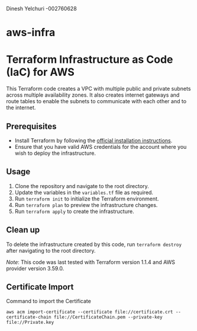 Dinesh Yelchuri -002760628

# aws-infra

# Terraform Infrastructure as Code (IaC) for AWS

This Terraform code creates a VPC with multiple public and private subnets across multiple availability zones. It also creates internet gateways and route tables to enable the subnets to communicate with each other and to the internet.

## Prerequisites
- Install Terraform by following the [official installation instructions](https://learn.hashicorp.com/tutorials/terraform/install-cli).
- Ensure that you have valid AWS credentials for the account where you wish to deploy the infrastructure.

## Usage
1. Clone the repository and navigate to the root directory.
2. Update the variables in the `variables.tf` file as required.
3. Run `terraform init` to initialize the Terraform environment.
4. Run `terraform plan` to preview the infrastructure changes.
5. Run `terraform apply` to create the infrastructure.


## Clean up
To delete the infrastructure created by this code, run `terraform destroy` after navigating to the root directory.

*Note*: This code was last tested with Terraform version 1.1.4 and AWS provider version 3.59.0.

## Certificate Import

Command to import the Certificate

`aws acm import-certificate --certificate file://certificate.crt --certificate-chain file://CertificateChain.pem --private-key file://Private.key`

